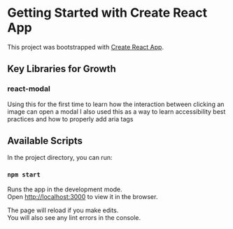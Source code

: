 # Getting Started with Create React App

This project was bootstrapped with [Create React App](https://github.com/facebook/create-react-app).

## Key Libraries for Growth

### react-modal
Using this for the first time to learn how the interaction between clicking an image can open a modal
I also used this as a way to learn accessibility best practices and how to properly add aria tags

## Available Scripts

In the project directory, you can run:

### `npm start`

Runs the app in the development mode.\
Open [http://localhost:3000](http://localhost:3000) to view it in the browser.

The page will reload if you make edits.\
You will also see any lint errors in the console.

